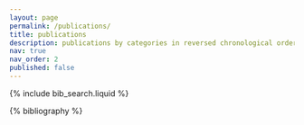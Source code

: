 ```yaml
---
layout: page
permalink: /publications/
title: publications
description: publications by categories in reversed chronological order. generated by jekyll-scholar.
nav: true
nav_order: 2
published: false
---
```


<!-- _pages/publications.md -->

<!-- Bibsearch Feature -->

{% include bib_search.liquid %}

<div class="publications">

{% bibliography %}

</div>